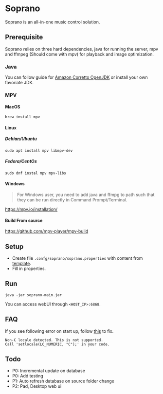 # Soprano

Soprano is an all-in-one music control solution.  

## Prerequisite
Soprano relies on three hard dependencies, java for running the server, mpv and ffmpeg (Should come with mpv) for playback and image optimization.

### Java
You can follow guide for [Amazon Corretto OpenJDK](https://docs.aws.amazon.com/corretto/latest/corretto-21-ug/what-is-corretto-21.html) or install your own favoriate JDK.

### MPV
#### MacOS

```brew install mpv```

#### Linux
##### Debian/Ubuntu
```
sudo apt install mpv libmpv-dev
```

##### Fedora/CentOs
```
sudo dnf instal mpv mpv-libs
```
#### Windows
> For Windows user, you need to add java and ffmpg to path such that they can be run directly in Command Prompt/Terminal.

https://mpv.io/installation/

#### Build From source

https://github.com/mpv-player/mpv-build


## Setup
 - Create file `.confg/soprano/soprano.properties` with content from [template](https://github.com/zluo01/soprano/blob/main/soprano.properties.template). 
 - Fill in properties.

## Run
```
java -jar soprano-main.jar
```
You can access webUI through `<HOST_IP>:6868`.

## FAQ

If you see following error on start up, follow [this](https://askubuntu.com/a/724343) to fix.

```
Non-C locale detected. This is not supported.
Call 'setlocale(LC_NUMERIC, "C");' in your code.
```

## Todo
 - P0: Incremental update on database
 - P0: Add testing
 - P1: Auto refresh database on source folder change
 - P2: Pad, Desktop web ui
